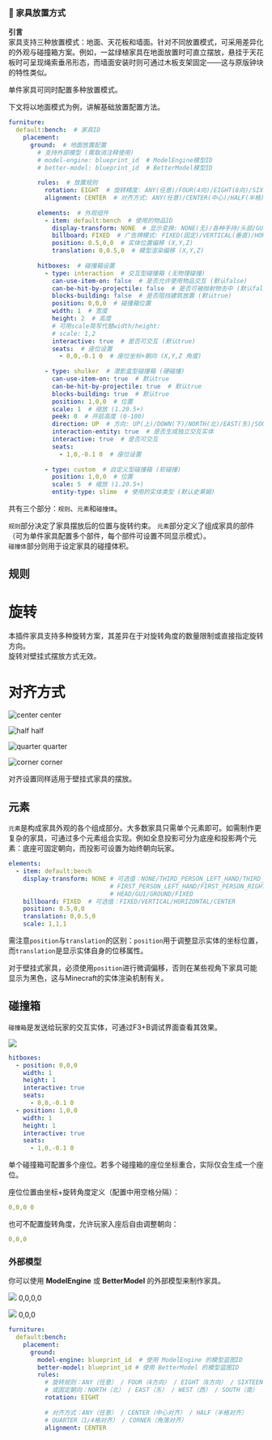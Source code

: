 ### 📍 家具放置方式  
**引言**  
家具支持三种放置模式：地面、天花板和墙面。针对不同放置模式，可采用差异化的外观与碰撞箱方案。例如，一盆绿植家具在地面放置时可直立摆放，悬挂于天花板时可呈现绳索垂吊形态，而墙面安装时则可通过木板支架固定——这与原版钟块的特性类似。  

单件家具可同时配置多种放置模式。  

下文将以地面模式为例，讲解基础放置配置方法。  
```yaml
furniture:
  default:bench:  # 家具ID
    placement:
      ground:  # 地面放置配置
        # 支持外部模型 (需取消注释使用)
        # model-engine: blueprint_id  # ModelEngine模型ID
        # better-model: blueprint_id  # BetterModel模型ID
        
        rules:  # 放置规则
          rotation: EIGHT  # 旋转精度: ANY(任意)/FOUR(4向)/EIGHT(8向)/SIXTEEN(16向)/固定方向
          alignment: CENTER  # 对齐方式: ANY(任意)/CENTER(中心)/HALF(半格)/QUARTER(1/4格)/CORNER(角落)
        
        elements:  # 外观组件
          - item: default:bench  # 使用的物品ID
            display-transform: NONE  # 显示变换: NONE(无)/各种手持/头部/GUI等显示模式
            billboard: FIXED  # 广告牌模式: FIXED(固定)/VERTICAL(垂直)/HORIZONTAL(水平)/CENTER(中心)
            position: 0.5,0,0  # 实体位置偏移 (X,Y,Z)
            translation: 0,0.5,0  # 模型渲染偏移 (X,Y,Z)
        
        hitboxes:  # 碰撞箱设置
          - type: interaction  # 交互型碰撞箱 (无物理碰撞)
            can-use-item-on: false  # 是否允许使用物品交互 (默认false)
            can-be-hit-by-projectile: false  # 是否可被抛射物击中 (默认false)
            blocks-building: false  # 是否阻挡建筑放置 (默认true)
            position: 0,0,0  # 碰撞箱位置
            width: 1  # 宽度
            height: 2  # 高度
            # 可用scale简写代替width/height:
            # scale: 1,2 
            interactive: true  # 是否可交互 (默认true)
            seats:  # 座位设置
              - 0,0,-0.1 0  # 座位坐标+朝向 (X,Y,Z 角度)
          
          - type: shulker  # 潜影盒型碰撞箱 (硬碰撞)
            can-use-item-on: true  # 默认true
            can-be-hit-by-projectile: true  # 默认true
            blocks-building: true  # 默认true
            position: 1,0,0  # 位置
            scale: 1  # 缩放 (1.20.5+)
            peek: 0  # 开启高度 (0-100)
            direction: UP  # 方向: UP(上)/DOWN(下)/NORTH(北)/EAST(东)/SOUTH(南)/WEST(西)
            interaction-entity: true  # 是否生成独立交互实体
            interactive: true  # 是否可交互
            seats:
              - 1,0,-0.1 0  # 座位设置
          
          - type: custom  # 自定义型碰撞箱 (软碰撞)
            position: 1,0,0  # 位置
            scale: 5  # 缩放 (1.20.5+)
            entity-type: slime  # 使用的实体类型 (默认史莱姆)
```

共有三个部分：`规则`、`元素`和`碰撞体`。

`规则`部分决定了家具摆放后的位置与旋转约束。
`元素`部分定义了组成家具的部件（可为单件家具配置多个部件，每个部件可设置不同显示模式）。  
`碰撞体`部分则用于设定家具的碰撞体积。

## 规则  
# 旋转  

本插件家具支持多种旋转方案，其差异在于对旋转角度的数量限制或直接指定旋转方向。  
旋转对壁挂式摆放方式无效。  

# 对齐方式

![center](picture/place/center.png)
center

![half](picture/place/half.png)
half

![quarter](picture/place/quarter.png)
quarter

![corner](picture/place/corner.png)
corner

对齐设置同样适用于壁挂式家具的摆放。

## 元素  
`元素`是构成家具外观的各个组成部分。大多数家具只需单个元素即可。如需制作更复杂的家具，可通过多个元素组合实现。例如全息投影可分为底座和投影两个元素：底座可固定朝向，而投影可设置为始终朝向玩家。

```yaml
elements:
  - item: default:bench
    display-transform: NONE # 可选值：NONE/THIRD_PERSON_LEFT_HAND/THIRD_PERSON_RIGHT_HAND
                            # FIRST_PERSON_LEFT_HAND/FIRST_PERSON_RIGHT_HAND
                            # HEAD/GUI/GROUND/FIXED
    billboard: FIXED  # 可选值：FIXED/VERTICAL/HORIZONTAL/CENTER
    position: 0.5,0,0
    translation: 0,0.5,0
    scale: 1,1,1
```

需注意`position`与`translation`的区别：`position`用于调整显示实体的坐标位置，而`translation`是显示实体自身的位移属性。

对于壁挂式家具，必须使用`position`进行微调偏移，否则在某些视角下家具可能显示为黑色，这与Minecraft的实体渲染机制有关。

## 碰撞箱  
`碰撞箱`是发送给玩家的交互实体，可通过F3+B调试界面查看其效果。

![](picture/place/hitboxes.png)

```yaml
hitboxes:
  - position: 0,0,0
    width: 1
    height: 1
    interactive: true
    seats:
      - 0,0,-0.1 0
  - position: 1,0,0
    width: 1
    height: 1
    interactive: true
    seats:
      - 1,0,-0.1 0
```
单个碰撞箱可配置多个座位。若多个碰撞箱的座位坐标重合，实际仅会生成一个座位。

座位位置由坐标+旋转角度定义（配置中用空格分隔）：
```yaml
0,0,0 0
```
也可不配置旋转角度，允许玩家入座后自由调整朝向：
```yaml
0,0,0
```
### **外部模型**  
你可以使用 **ModelEngine** 或 **BetterModel** 的外部模型来制作家具。  

![](picture\place\0000.gif)
0,0,0,0

![](picture\place\000.gif)
0,0,0

```yaml
furniture:  
  default:bench:  
    placement:  
      ground:  
        model-engine: blueprint_id  # 使用 ModelEngine 的模型蓝图ID  
        better-model: blueprint_id # 使用 BetterModel 的模型蓝图ID  
        rules:  
          # 旋转规则：ANY（任意） / FOUR（4方向） / EIGHT（8方向） / SIXTEEN（16方向）  
          # 或固定朝向：NORTH（北） / EAST（东） / WEST（西） / SOUTH（南）  
          rotation: EIGHT  
          
          # 对齐方式：ANY（任意） / CENTER（中心对齐） / HALF（半格对齐）  
          # QUARTER（1/4格对齐） / CORNER（角落对齐）  
          alignment: CENTER  
```  